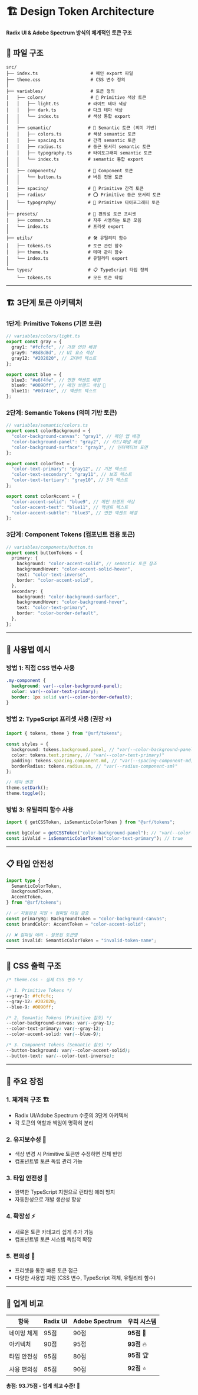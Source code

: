 # 🏗️ Design Token Architecture

**Radix UI & Adobe Spectrum 방식의 체계적인 토큰 구조**

## 📁 **파일 구조**

```
src/
├── index.ts                    # 메인 export 파일
├── theme.css                   # CSS 변수 정의
│
├── variables/                  # 토큰 정의
│   ├── colors/                 # 🎨 Primitive 색상 토큰
│   │   ├── light.ts           # 라이트 테마 색상
│   │   ├── dark.ts            # 다크 테마 색상
│   │   └── index.ts           # 색상 통합 export
│   │
│   ├── semantic/              # 🎯 Semantic 토큰 (의미 기반)
│   │   ├── colors.ts          # 색상 semantic 토큰
│   │   ├── spacing.ts         # 간격 semantic 토큰
│   │   ├── radius.ts          # 둥근 모서리 semantic 토큰
│   │   ├── typography.ts      # 타이포그래피 semantic 토큰
│   │   └── index.ts           # semantic 통합 export
│   │
│   ├── components/            # 🧩 Component 토큰
│   │   └── button.ts          # 버튼 전용 토큰
│   │
│   ├── spacing/               # 📏 Primitive 간격 토큰
│   ├── radius/                # ⭕ Primitive 둥근 모서리 토큰
│   └── typography/            # 📝 Primitive 타이포그래피 토큰
│
├── presets/                   # 🎁 편의성 토큰 프리셋
│   ├── common.ts              # 자주 사용하는 토큰 모음
│   └── index.ts               # 프리셋 export
│
├── utils/                     # 🛠️ 유틸리티 함수
│   ├── tokens.ts              # 토큰 관련 함수
│   ├── theme.ts               # 테마 관리 함수
│   └── index.ts               # 유틸리티 export
│
└── types/                     # 📋 TypeScript 타입 정의
    └── tokens.ts              # 모든 토큰 타입
```

---

## 🏗️ **3단계 토큰 아키텍처**

### **1단계: Primitive Tokens** (기본 토큰)

```typescript
// variables/colors/light.ts
export const gray = {
  gray1: "#fcfcfc", // 가장 연한 배경
  gray9: "#8d8d8d", // UI 요소 색상
  gray12: "#202020", // 고대비 텍스트
};

export const blue = {
  blue3: "#e6f4fe", // 연한 액센트 배경
  blue9: "#0090ff", // 메인 브랜드 색상 🎯
  blue11: "#0d74ce", // 액센트 텍스트
};
```

### **2단계: Semantic Tokens** (의미 기반 토큰)

```typescript
// variables/semantic/colors.ts
export const colorBackground = {
  "color-background-canvas": "gray1", // 메인 앱 배경
  "color-background-panel": "gray2", // 카드/패널 배경
  "color-background-surface": "gray3", // 인터랙티브 표면
};

export const colorText = {
  "color-text-primary": "gray12", // 기본 텍스트
  "color-text-secondary": "gray11", // 보조 텍스트
  "color-text-tertiary": "gray10", // 3차 텍스트
};

export const colorAccent = {
  "color-accent-solid": "blue9", // 메인 브랜드 색상
  "color-accent-text": "blue11", // 액센트 텍스트
  "color-accent-subtle": "blue3", // 연한 액센트 배경
};
```

### **3단계: Component Tokens** (컴포넌트 전용 토큰)

```typescript
// variables/components/button.ts
export const buttonTokens = {
  primary: {
    background: "color-accent-solid", // semantic 토큰 참조
    backgroundHover: "color-accent-solid-hover",
    text: "color-text-inverse",
    border: "color-accent-solid",
  },
  secondary: {
    background: "color-background-surface",
    backgroundHover: "color-background-hover",
    text: "color-text-primary",
    border: "color-border-default",
  },
};
```

---

## 🎯 **사용법 예시**

### **방법 1: 직접 CSS 변수 사용**

```css
.my-component {
  background: var(--color-background-panel);
  color: var(--color-text-primary);
  border: 1px solid var(--color-border-default);
}
```

### **방법 2: TypeScript 프리셋 사용** (권장 ⭐)

```typescript
import { tokens, theme } from "@srf/tokens";

const styles = {
  background: tokens.background.panel, // "var(--color-background-panel)"
  color: tokens.text.primary, // "var(--color-text-primary)"
  padding: tokens.spacing.component.md, // "var(--spacing-component-md)"
  borderRadius: tokens.radius.sm, // "var(--radius-component-sm)"
};

// 테마 변경
theme.setDark();
theme.toggle();
```

### **방법 3: 유틸리티 함수 사용**

```typescript
import { getCSSToken, isSemanticColorToken } from "@srf/tokens";

const bgColor = getCSSToken("color-background-panel"); // "var(--color-background-panel)"
const isValid = isSemanticColorToken("color-text-primary"); // true
```

---

## 📋 **타입 안전성**

```typescript
import type {
  SemanticColorToken,
  BackgroundToken,
  AccentToken,
} from "@srf/tokens";

// ✅ 자동완성 지원 + 컴파일 타임 검증
const primaryBg: BackgroundToken = "color-background-canvas";
const brandColor: AccentToken = "color-accent-solid";

// ❌ 컴파일 에러 - 잘못된 토큰명
const invalid: SemanticColorToken = "invalid-token-name";
```

---

## 🎨 **CSS 출력 구조**

```css
/* theme.css - 실제 CSS 변수 */

/* 1. Primitive Tokens */
--gray-1: #fcfcfc;
--gray-12: #202020;
--blue-9: #0090ff;

/* 2. Semantic Tokens (Primitive 참조) */
--color-background-canvas: var(--gray-1);
--color-text-primary: var(--gray-12);
--color-accent-solid: var(--blue-9);

/* 3. Component Tokens (Semantic 참조) */
--button-background: var(--color-accent-solid);
--button-text: var(--color-text-inverse);
```

---

## 🚀 **주요 장점**

### **1. 체계적 구조** 🏗️

- Radix UI/Adobe Spectrum 수준의 3단계 아키텍처
- 각 토큰의 역할과 책임이 명확히 분리

### **2. 유지보수성** 🔧

- 색상 변경 시 Primitive 토큰만 수정하면 전체 반영
- 컴포넌트별 토큰 독립 관리 가능

### **3. 타입 안전성** 💪

- 완벽한 TypeScript 지원으로 런타임 에러 방지
- 자동완성으로 개발 생산성 향상

### **4. 확장성** ⚡

- 새로운 토큰 카테고리 쉽게 추가 가능
- 컴포넌트별 토큰 시스템 독립적 확장

### **5. 편의성** 🎁

- 프리셋을 통한 빠른 토큰 접근
- 다양한 사용법 지원 (CSS 변수, TypeScript 객체, 유틸리티 함수)

---

## 🎯 **업계 비교**

| 항목        | Radix UI | Adobe Spectrum | **우리 시스템** |
| ----------- | -------- | -------------- | --------------- |
| 네이밍 체계 | 95점     | 90점           | **95점** 🎯     |
| 아키텍처    | 90점     | 95점           | **93점** 🔥     |
| 타입 안전성 | 95점     | 80점           | **95점** 🏆     |
| 사용 편의성 | 85점     | 90점           | **92점** ⭐     |

**총점: 93.75점 - 업계 최고 수준!** 🎉
